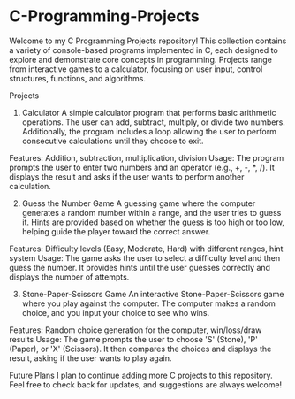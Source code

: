 # C-Programming-Projects
Welcome to my C Programming Projects repository! This collection contains a variety of console-based programs implemented in C, each designed to explore and demonstrate core concepts in programming. Projects range from interactive games to a calculator, focusing on user input, control structures, functions, and algorithms.

Projects
1. Calculator
A simple calculator program that performs basic arithmetic operations. The user can add, subtract, multiply, or divide two numbers. Additionally, the program includes a loop allowing the user to perform consecutive calculations until they choose to exit.

Features: Addition, subtraction, multiplication, division
Usage: The program prompts the user to enter two numbers and an operator (e.g., +, -, *, /). It displays the result and asks if the user wants to perform another calculation.

2. Guess the Number Game
A guessing game where the computer generates a random number within a range, and the user tries to guess it. Hints are provided based on whether the guess is too high or too low, helping guide the player toward the correct answer.

Features: Difficulty levels (Easy, Moderate, Hard) with different ranges, hint system
Usage: The game asks the user to select a difficulty level and then guess the number. It provides hints until the user guesses correctly and displays the number of attempts.

3. Stone-Paper-Scissors Game
An interactive Stone-Paper-Scissors game where you play against the computer. The computer makes a random choice, and you input your choice to see who wins.

Features: Random choice generation for the computer, win/loss/draw results
Usage: The game prompts the user to choose 'S' (Stone), 'P' (Paper), or 'X' (Scissors). It then compares the choices and displays the result, asking if the user wants to play again.

Future Plans
I plan to continue adding more C projects to this repository. Feel free to check back for updates, and suggestions are always welcome!
